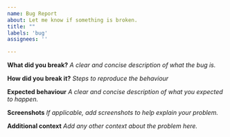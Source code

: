 ```yaml
---
name: Bug Report
about: Let me know if something is broken.
title: ""
labels: 'bug'
assignees: ''

---
```


**What did you break?**
*A clear and concise description of what the bug is.*

**How did you break it?**
*Steps to reproduce the behaviour*

**Expected behaviour**
*A clear and concise description of what you expected to happen.*

**Screenshots**
*If applicable, add screenshots to help explain your problem.*

**Additional context**
*Add any other context about the problem here.*
